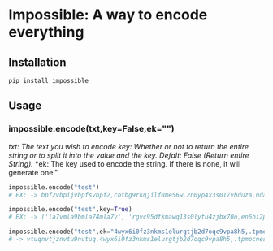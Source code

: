 # Impossible: A way to encode everything
## Installation
```
pip install impossible
```
## Usage
### impossible.encode(txt,key=False,ek="")
*txt: The text you wish to encode*
*key: Whether or not to return the entire string or to split it into the value and the key. Defalt: False (Return entire String).*
*ek: The key used to encode the string. If there is none, it will generate one."
```python
impossible.encode("test")
# EX: -> bpf2vbpijvbpfsvbpf2,cotbg9rkqjilf8me56w,2n0yp4x3s017vhduza,nda09qegp56z71ktsrbj4uioxhfl3cy2,wv08ml,
```
```python
impossible.encode("test",key=True)
# EX: -> ['la7vmla9bmla74mla7v', 'rgvc95dfkmawq13s0lytu4zjbx70o,en6hi2p8,jz4b6fguc,xplhe9d0knr3ws5m7iv810qt2aoy,']
```
```python
impossible.encode("test",ek="4wyx6i0fz3nkms1elurgtjb2d7oqc9vpa8h5,.tpmocnes5y,kardh17glx6qvibf4j308w9u2z.")
# -> vtuqnvtjznvtu9nvtuq.4wyx6i0fz3nkms1elurgtjb2d7oqc9vpa8h5,.tpmocnes5y,kardh17glx6qvibf4j308w9u2zl.
```
